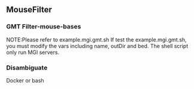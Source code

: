 ## MouseFilter

### GMT Filter-mouse-bases
NOTE:Please refer to example.mgi.gmt.sh
     If test the example.mgi.gmt.sh, you must modify the vars including name, outDir and bed.
     The shell script only run MGI servers.

### Disambiguate
Docker or bash


